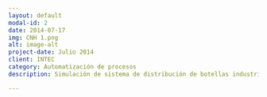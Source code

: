 ```yaml
---
layout: default
modal-id: 2
date: 2014-07-17
img: CNH 1.png
alt: image-alt
project-date: Julio 2014
client: INTEC
category: Automatización de procesos
description: Simulación de sistema de distribución de botellas industrial utilizando neumática, hidráulica y automatización de procesos en base a PLC. Hecho en conjunto con el Ingeniero Leopoldo Gómez y Juan Sosa. En este <a href="https://www.youtube.com/watch?v=2qyb6Q6sjqU&spfreload=10">video</a> se ve mas a fondo el desarrollo y explicación del proyecto. || Simulation of an industrial bottle distribution system using pneumatics, hydraulics and process automation based on PLC. Done in conjunction with Engineer Leopoldo Gomez and Juan Sosa. In this <a href="https://www.youtube.com/watch?v=2qyb6Q6sjqU&spfreload=10">video</a> you can see the further development and explanation of the project.

---
```

